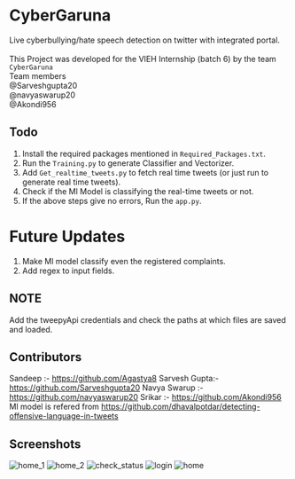 # CyberGaruna
Live cyberbullying/hate speech detection on twitter with integrated portal.
<br/>
<br/>
This Project was developed for the VIEH Internship (batch 6) by the team `CyberGaruna` <br/>
Team members <br/>
@Sarveshgupta20 <br/>
@navyaswarup20 <br/>
@Akondi956

## Todo
1. Install the required packages mentioned in `Required_Packages.txt`.
2. Run the `Training.py` to generate Classifier and Vectorizer.
3. Add `Get_realtime_tweets.py` to fetch real time tweets (or just run to generate real time tweets).
4. Check if the Ml Model is classifying the real-time tweets or not.
5. If the above steps give no errors, Run the `app.py`.

# Future Updates
1. Make Ml model classify even the registered complaints.
2. Add regex to input fields. 

## NOTE 
Add the tweepyApi credentials and check the paths at which files are saved and loaded.


## Contributors
Sandeep :- https://github.com/Agastya8
Sarvesh Gupta:- https://github.com/Sarveshgupta20
Navya Swarup :- https://github.com/navyaswarup20
Srikar :- https://github.com/Akondi956
Ml model is refered from https://github.com/dhavalpotdar/detecting-offensive-language-in-tweets

## Screenshots
![home_1](https://user-images.githubusercontent.com/69105858/146495914-a7b7fdff-5fe5-46bb-a5dc-6014b3293003.PNG)
![home_2](https://user-images.githubusercontent.com/69105858/146495956-6d5f88ce-e78a-41ba-8b60-892c8a3a5b74.PNG)
![check_status](https://user-images.githubusercontent.com/69105858/146495974-98d031ce-4ca5-4bdb-8811-cf3e295666cb.PNG)
![login](https://user-images.githubusercontent.com/69105858/146495992-13a891d6-d9ba-4017-987f-97ee084f8bc5.PNG)
![home](https://user-images.githubusercontent.com/69105858/146496000-465bb3db-3303-4490-bd55-28d833828192.PNG)
